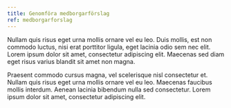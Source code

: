 ```yaml
---
title: Genomföra medborgarförslag
ref: medborgarforslag
---
```


Nullam quis risus eget urna mollis ornare vel eu leo. Duis mollis, est non commodo luctus, nisi erat porttitor ligula, eget lacinia odio sem nec elit. Lorem ipsum dolor sit amet, consectetur adipiscing elit. Maecenas sed diam eget risus varius blandit sit amet non magna.

Praesent commodo cursus magna, vel scelerisque nisl consectetur et. Nullam quis risus eget urna mollis ornare vel eu leo. Maecenas faucibus mollis interdum. Aenean lacinia bibendum nulla sed consectetur. Lorem ipsum dolor sit amet, consectetur adipiscing elit.
